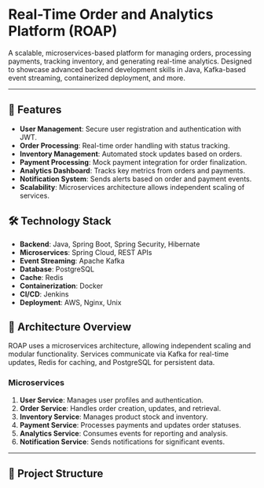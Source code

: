 # Real-Time Order and Analytics Platform (ROAP)

A scalable, microservices-based platform for managing orders, processing payments, tracking inventory, and generating real-time analytics. Designed to showcase advanced backend development skills in Java, Kafka-based event streaming, containerized deployment, and more.

---

## 🚀 Features

- **User Management**: Secure user registration and authentication with JWT.
- **Order Processing**: Real-time order handling with status tracking.
- **Inventory Management**: Automated stock updates based on orders.
- **Payment Processing**: Mock payment integration for order finalization.
- **Analytics Dashboard**: Tracks key metrics from orders and payments.
- **Notification System**: Sends alerts based on order and payment events.
- **Scalability**: Microservices architecture allows independent scaling of services.

## 🛠️ Technology Stack

- **Backend**: Java, Spring Boot, Spring Security, Hibernate
- **Microservices**: Spring Cloud, REST APIs
- **Event Streaming**: Apache Kafka
- **Database**: PostgreSQL
- **Cache**: Redis
- **Containerization**: Docker
- **CI/CD**: Jenkins
- **Deployment**: AWS, Nginx, Unix

## 📁 Architecture Overview

ROAP uses a microservices architecture, allowing independent scaling and modular functionality. Services communicate via Kafka for real-time updates, Redis for caching, and PostgreSQL for persistent data.

### Microservices

1. **User Service**: Manages user profiles and authentication.
2. **Order Service**: Handles order creation, updates, and retrieval.
3. **Inventory Service**: Manages product stock and inventory.
4. **Payment Service**: Processes payments and updates order statuses.
5. **Analytics Service**: Consumes events for reporting and analysis.
6. **Notification Service**: Sends notifications for significant events.

---

## 🧰 Project Structure

